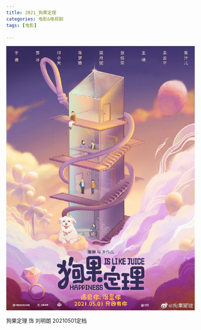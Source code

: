 ```yaml
---
title: 2021_狗果定理
categories: 电影&电视剧
tags: [电影]

---
```


![](https://raw.githubusercontent.com/rhenginium/image/main/img-16166513802894768e527df225fcdf89779be99669387.jpg)

狗果定理 饰 刘明朗 20210501定档

